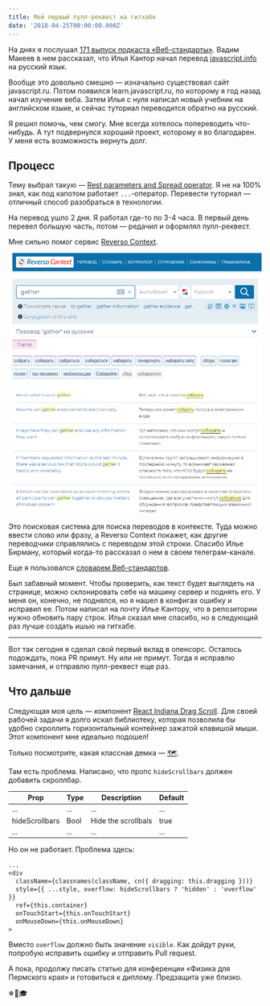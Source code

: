```yaml
---
title: Мой первый пулл-реквест на гитхабе
date: '2018-04-25T00:00:00.000Z'
---
```


На днях я послушал [171 выпуск подкаста «Веб-стандарты»](https://soundcloud.com/web-standards/episode-171). Вадим Макеев в нем рассказал, что Илья Кантор начал перевод [javascript.info](javascript.info) на русский язык. 

Вообще это довольно смешно — изначально существовал сайт javascript.ru. Потом появился learn.javascript.ru, по которому я год назад начал изучение веба. Затем Илья с нуля написал новый учебник на английском языке, и сейчас туториал переводится обратно на русский. 

Я решил помочь, чем смогу. Мне всегда хотелось попереводить что-нибудь. А тут подвернулся хороший проект, которому я во благодарен. У меня есть возможность вернуть долг.

## Процесс

Тему выбрал такую — [Rest parameters and Spread operator](https://javascript.info/rest-parameters-spread-operator). Я не на 100% знал, как под капотом работает `...`-оператор. Перевести туториал — отличный способ разобраться в технологии.

На перевод ушло 2 дня. Я работал где-то по 3-4 часа. В первый день перевел большую часть, потом — редачил и оформлял пулл-реквест.

Мне сильно помог сервис [Reverso Context](https://context.reverso.net/перевод/).

![Как работает Reverso Context](./images/Reverso_context.png "Как работает Reverso Context")

Это поисковая система для поиска переводов в контексте. Туда можно ввести слово или фразу, а Reverso Context покажет, как другие переводчики справлялись с переводом этой строки. Спасибо Илье Бирману, который когда-то рассказал о нем в своем телеграм-канале.

Еще я пользовался [словарем Веб-стандартов](https://github.com/web-standards-ru/dictionary/blob/master/dictionary.md).

Был забавный момент. Чтобы проверить, как текст будет выглядеть на странице, можно склонировать себе на машину сервер и поднять его. У меня он, конечно, не поднялся, но я нашел в конфигах ошибку и исправил ее. Потом написал на почту Илье Кантору, что в репозитории нужно обновить пару строк. Илья сказал мне спасибо, но в следующий раз лучше создать ишью на гитхабе.

---

Вот так сегодня я сделал свой первый вклад в опенсорс. Осталось подождать, пока PR примут. Ну или не примут. Тогда я исправлю замечания, и отправлю пулл-реквест еще раз.

## Что дальше

Следующая моя цель — компонент [React Indiana Drag Scroll](https://github.com/Norserium/react-indiana-drag-scroll). Для своей рабочей задачи я долго искал библиотеку, которая позволила бы удобно скроллить горизонтальный контейнер зажатой клавишой мыши. Этот компонент мне идеально подошел!

Только посмотрите, какая классная демка — [🗺️](https://norserium.github.io/react-indiana-drag-scroll/).

Там есть проблема. Написано, что пропс `hideScrollbars` должен добавить скроллбар.

| Prop           | Type | Description         | Default |
| -------------- | ---- | ------------------- | ------- |
| ...            | ...  | ...                 | ...     |
| hideScrollbars | Bool | Hide the scrollbals | true    |
| ...            | ...  | ...                 | ...     |

Но он не работает. Проблема здесь:

```
...
<div
  className={classnames(className, cn({ dragging: this.dragging }))}
  style={{ ...style, overflow: hideScrollbars ? 'hidden' : 'overflow' }}
  ref={this.container}
  onTouchStart={this.onTouchStart}
  onMouseDown={this.onMouseDown}
>
```

Вместо `overflow` должно быть значение `visible`.
Как дойдут руки, попробую исправить ошибку и отправить Pull request.

А пока, продолжу писать статью для конференции «Физика для Пермского края» и готовиться к диплому. Предзащита уже близко.

❄📘🎓